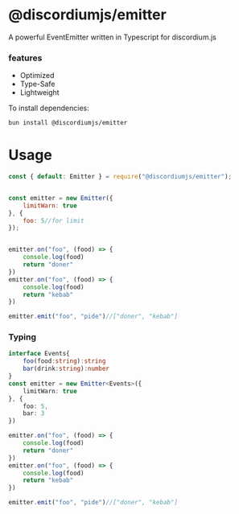 # @discordiumjs/emitter

A powerful EventEmitter written in Typescript for discordium.js

### features

- Optimized
- Type-Safe
- Lightweight

To install dependencies:

```bash
bun install @discordiumjs/emitter
```

# Usage

```js
const { default: Emitter } = require("@discordiumjs/emitter");


const emitter = new Emitter({
    limitWarn: true
}, {
    foo: 5//for limit
});


emitter.on("foo", (food) => {
    console.log(food)
    return "doner"
})
emitter.on("foo", (food) => {
    console.log(food)
    return "kebab"
})

emitter.emit("foo", "pide")//["doner", "kebab"]
```
### Typing
```ts
interface Events{
    foo(food:string):string
    bar(drink:string):number
}
const emitter = new Emitter<Events>({
    limitWarn: true
}, {
    foo: 5,
    bar: 3
})

emitter.on("foo", (food) => {
    console.log(food)
    return "doner"
})
emitter.on("foo", (food) => {
    console.log(food)
    return "kebab"
})

emitter.emit("foo", "pide")//["doner", "kebab"]
```